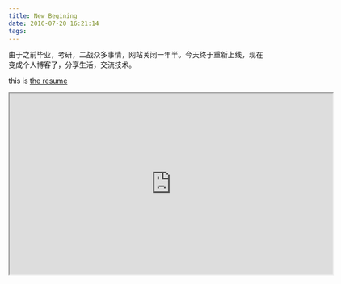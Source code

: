 ```yaml
---
title: New Begining
date: 2016-07-20 16:21:14
tags:
---
```


由于之前毕业，考研，二战众多事情，网站关闭一年半。今天终于重新上线，现在变成个人博客了，分享生活，交流技术。

this is [the resume](http://oapeb119y.bkt.clouddn.com/%E9%99%84%E4%BB%B6%E4%BA%8C%EF%BC%9A%E4%B8%AA%E4%BA%BA%E7%AE%80%E5%8E%86.pdf)

<iframe 
height=360 
width=640 
src="http://yuntv.letv.com/bcloud.html?uu=4ubiflz0c7&vu=5ec1555912&auto_play=1&gpcflag=1&width=640&height=360"
>
</iframe>

